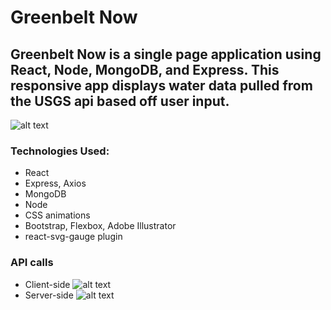 # Greenbelt Now
## Greenbelt Now is a single page application using React, Node, MongoDB, and Express. This responsive app displays water data pulled from the USGS api based off user input. 

![alt text](https://media.giphy.com/media/3o7btRbrbvDxAnd1vO/giphy.gif)

### Technologies Used:
- React
- Express, Axios
- MongoDB
- Node 
- CSS animations 
- Bootstrap, Flexbox, Adobe Illustrator
- react-svg-gauge plugin

### API calls
- Client-side 
![alt text](https://image.ibb.co/ec2JLv/Screen_Shot_2017_06_06_at_1_54_38_PM.png)
- Server-side 
![alt text](https://image.ibb.co/e6aG7a/Screen_Shot_2017_06_06_at_1_53_48_PM.png)

